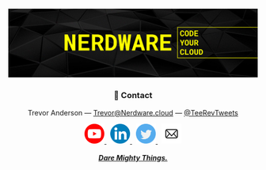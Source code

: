 <div align="center">

[![GitHub Org Profile Banner](./profile/nerdware_code_your_cloud_banner.png)](https://www.youtube.com/@nerdware-io)

</div>

<div align="center">

### **💬 Contact**

Trevor Anderson — [Trevor@Nerdware.cloud](mailto:trevor@nerdware.cloud) — [@TeeRevTweets](https://twitter.com/teerevtweets)

  <a href="https://www.youtube.com/@nerdware-io" target="_blank" rel="noreferrer">
    <img src="https://github.com/trevor-anderson/trevor-anderson/blob/main/assets/YouTube_icon_circle.svg" height="40" alt="Check out Nerdware on YouTube" />
  </a>
  &nbsp;
  <a href="https://www.linkedin.com/in/meet-trevor-anderson/" target="_blank" rel="noreferrer">
    <img src="https://github.com/trevor-anderson/trevor-anderson/blob/main/assets/LinkedIn_icon_circle.svg" height="40" alt="Trevor Anderson's LinkedIn" />
  </a>
  &nbsp;
  <a href="https://twitter.com/TeeRevTweets" target="_blank" rel="noreferrer">
    <img src="https://github.com/trevor-anderson/trevor-anderson/blob/main/assets/Twitter_icon_circle.svg" height="40" alt="Trevor Anderson's Twitter" />
  </a>
  &nbsp;
  <a href="mailto:trevor@nerdware.cloud" target="_blank" rel="noreferrer">
    <img src="https://github.com/trevor-anderson/trevor-anderson/blob/main/assets/email_icon_circle.svg" height="40" alt="Email Trevor Anderson" />
  </a>
  <br><br>

  <a href="https://www.youtube.com/watch?v=GO5FwsblpT8" target="_blank" rel="noreferrer">
    <strong><i>Dare Mighty Things.</i></strong>
  </a>

</div>
